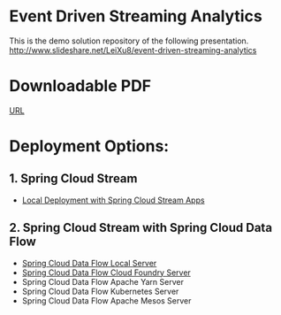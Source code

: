 # Event Driven Streaming Analytics

This is the demo solution repository of the following presentation.
http://www.slideshare.net/LeiXu8/event-driven-streaming-analytics

# Downloadable PDF
[URL](/doc/event_driven_streaming_analytics.pdf)

# Deployment Options:

## 1. Spring Cloud Stream
* [Local Deployment with Spring Cloud Stream Apps](/LOCAL_SCS.MD)

## 2. Spring Cloud Stream with Spring Cloud Data Flow
* [Spring Cloud Data Flow Local Server](/LOCAL_SCDF.MD)
* [Spring Cloud Data Flow Cloud Foundry Server](/PCFDEV_SCDF.MD)
* Spring Cloud Data Flow Apache Yarn Server
* Spring Cloud Data Flow Kubernetes Server
* Spring Cloud Data Flow Apache Mesos Server
